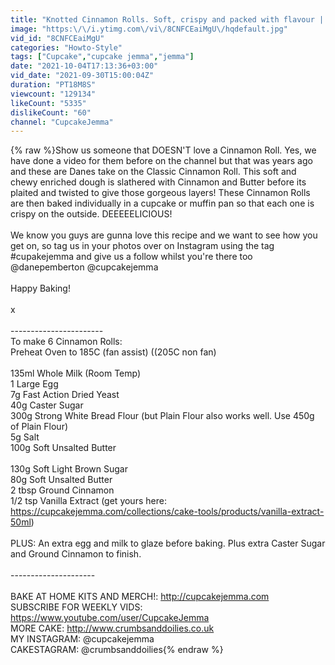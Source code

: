 ```yaml
---
title: "Knotted Cinnamon Rolls. Soft, crispy and packed with flavour | Cupcake Jemma Channel"
image: "https:\/\/i.ytimg.com\/vi\/8CNFCEaiMgU\/hqdefault.jpg"
vid_id: "8CNFCEaiMgU"
categories: "Howto-Style"
tags: ["Cupcake","cupcake jemma","jemma"]
date: "2021-10-04T17:13:36+03:00"
vid_date: "2021-09-30T15:00:04Z"
duration: "PT18M8S"
viewcount: "129134"
likeCount: "5335"
dislikeCount: "60"
channel: "CupcakeJemma"
---
```

{% raw %}Show us someone that DOESN'T love a Cinnamon Roll. Yes, we have done a video for them before on the channel but that was years ago and these are Danes take on the Classic Cinnamon Roll. This soft and chewy enriched dough is slathered with Cinnamon and Butter before its plaited and twisted to give those gorgeous layers! These Cinnamon Rolls are then baked individually in a cupcake or muffin pan so that each one is crispy on the outside. DEEEEELICIOUS! <br /><br />We know you guys are gunna love this recipe and we want to see how you get on, so tag us in your photos over on Instagram using the tag #cupakejemma and give us a follow whilst you're there too @danepemberton @cupcakejemma <br /><br />Happy Baking! <br /><br />x<br /><br />-----------------------<br />To make 6 Cinnamon Rolls:<br />Preheat Oven to 185C (fan assist) ((205C non fan)<br /><br />135ml Whole Milk (Room Temp)<br />1 Large Egg<br />7g Fast Action Dried Yeast<br />40g Caster Sugar<br />300g Strong White Bread Flour (but Plain Flour also works well. Use 450g of Plain Flour)<br />5g Salt<br />100g Soft Unsalted Butter<br /><br />130g Soft Light Brown Sugar<br />80g Soft Unsalted Butter<br />2 tbsp Ground Cinnamon<br />1/2 tsp Vanilla Extract (get yours here: <a rel="nofollow" target="blank" href="https://cupcakejemma.com/collections/cake-tools/products/vanilla-extract-50ml)">https://cupcakejemma.com/collections/cake-tools/products/vanilla-extract-50ml)</a><br /><br />PLUS: An extra egg and milk to glaze before baking. Plus extra Caster Sugar and Ground Cinnamon to finish. <br /><br />---------------------<br /><br />BAKE AT HOME KITS AND MERCH!: <a rel="nofollow" target="blank" href="http://cupcakejemma.com">http://cupcakejemma.com</a> <br />SUBSCRIBE FOR WEEKLY VIDS: <a rel="nofollow" target="blank" href="https://www.youtube.com/user/CupcakeJemma">https://www.youtube.com/user/CupcakeJemma</a><br />MORE CAKE: <a rel="nofollow" target="blank" href="http://www.crumbsanddoilies.co.uk">http://www.crumbsanddoilies.co.uk</a> <br />MY INSTAGRAM: @cupcakejemma <br />CAKESTAGRAM: @crumbsanddoilies{% endraw %}
